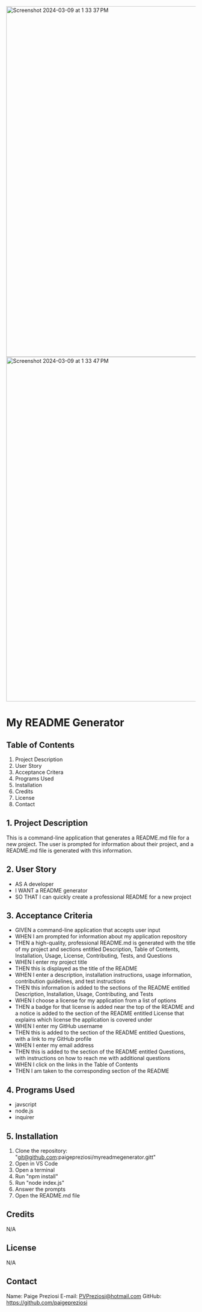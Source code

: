 <img width="931" alt="Screenshot 2024-03-09 at 1 33 37 PM" src="https://github.com/paigepreziosi/myreadmegenerator/assets/151070992/81e930b2-5cb5-45d6-a7d3-ea978c06ea5b">
<img width="915" alt="Screenshot 2024-03-09 at 1 33 47 PM" src="https://github.com/paigepreziosi/myreadmegenerator/assets/151070992/6d577e87-76a6-4e8b-8b7e-86981c7be87d">



# My README Generator

## Table of Contents
1. Project Description
2. User Story
3. Acceptance Critera
4. Programs Used
5. Installation
6. Credits
7. License
8. Contact

## 1. Project Description
This is a command-line application that generates a README.md file for a new project. The user is prompted for information about their project, and a README.md file is generated with this information.

## 2. User Story
- AS A developer
- I WANT a README generator
- SO THAT I can quickly create a professional README for a new project

## 3. Acceptance Criteria
- GIVEN a command-line application that accepts user input
- WHEN I am prompted for information about my application repository
- THEN a high-quality, professional README.md is generated with the title of my project and sections entitled Description, Table of Contents, Installation, Usage, License, Contributing, Tests, and Questions
- WHEN I enter my project title
- THEN this is displayed as the title of the README
- WHEN I enter a description, installation instructions, usage information, contribution guidelines, and test instructions
- THEN this information is added to the sections of the README entitled Description, Installation, Usage, Contributing, and Tests
- WHEN I choose a license for my application from a list of options
- THEN a badge for that license is added near the top of the README and a notice is added to the section of the README entitled License that explains which license the application is covered under
- WHEN I enter my GitHub username
- THEN this is added to the section of the README entitled Questions, with a link to my GitHub profile
- WHEN I enter my email address
- THEN this is added to the section of the README entitled Questions, with instructions on how to reach me with additional questions
- WHEN I click on the links in the Table of Contents
- THEN I am taken to the corresponding section of the README 

## 4. Programs Used
- javscript
- node.js
- inquirer

## 5. Installation
1. Clone the repository: "git@github.com:paigepreziosi/myreadmegenerator.gitt"
2. Open in VS Code
3. Open a terminal
4. Run "npm install"
5. Run "node index.js"
6. Answer the prompts
7. Open the README.md file

## Credits

N/A

## License

N/A

## Contact

Name: Paige Preziosi
E-mail: PVPreziosi@hotmail.com
GitHub: https://github.com/paigepreziosi
